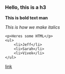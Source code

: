 ### Hello, this is a h3

**This is bold text man**

*This is how we make italics*

```
<p>Heres some HTML</p>
<ul>
	<li>Jeff</li>
	<li>Sarah</li>
	<li>Vivek</li>
</ul>
```

[link](www.google.com)
